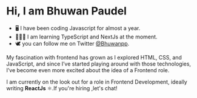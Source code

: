 # Hi, I am Bhuwan Paudel

- 🖥️ I have been coding Javascript for almost a year.
- 🧑🏻‍💻 I am learning TypeScript and NextJs at the moment.
- 🕊️ you can follow me on Twitter [@Bhuwanpp](https://twitter.com/Bhuwanpp).

My fascination with frontend has grown as I explored HTML, CSS, and JavaScript, and since I’ve
started playing around with those technologies, I’ve become even more excited about the idea of a
Frontend role.

I am currently on the look out for a role in Frontend Development,
ideally writing **ReactJs** ⚛️.If you're hiring ,let's chat!
